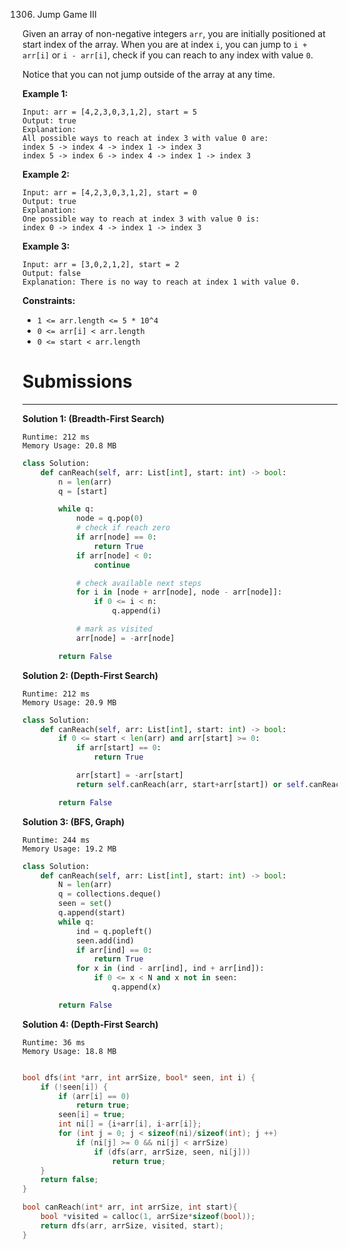 1306. Jump Game III

Given an array of non-negative integers `arr`, you are initially positioned at start index of the array. When you are at index `i`, you can jump to `i + arr[i]` or `i - arr[i]`, check if you can reach to any index with value `0`.

Notice that you can not jump outside of the array at any time.

 

**Example 1:**
```
Input: arr = [4,2,3,0,3,1,2], start = 5
Output: true
Explanation: 
All possible ways to reach at index 3 with value 0 are: 
index 5 -> index 4 -> index 1 -> index 3 
index 5 -> index 6 -> index 4 -> index 1 -> index 3 
```

**Example 2:**
```
Input: arr = [4,2,3,0,3,1,2], start = 0
Output: true 
Explanation: 
One possible way to reach at index 3 with value 0 is: 
index 0 -> index 4 -> index 1 -> index 3
```

**Example 3:**
```
Input: arr = [3,0,2,1,2], start = 2
Output: false
Explanation: There is no way to reach at index 1 with value 0.
```

**Constraints:**

* `1 <= arr.length <= 5 * 10^4`
* `0 <= arr[i] < arr.length`
* `0 <= start < arr.length`

# Submissions
---
**Solution 1: (Breadth-First Search)**
```
Runtime: 212 ms
Memory Usage: 20.8 MB
```
```python
class Solution:
    def canReach(self, arr: List[int], start: int) -> bool:
        n = len(arr)
        q = [start]

        while q:
            node = q.pop(0)
            # check if reach zero
            if arr[node] == 0:
                return True
            if arr[node] < 0:
                continue

            # check available next steps            
            for i in [node + arr[node], node - arr[node]]:
                if 0 <= i < n:
                    q.append(i)

            # mark as visited
            arr[node] = -arr[node]

        return False
```

**Solution 2: (Depth-First Search)**
```
Runtime: 212 ms
Memory Usage: 20.9 MB
```
```python
class Solution:
    def canReach(self, arr: List[int], start: int) -> bool:
        if 0 <= start < len(arr) and arr[start] >= 0:
            if arr[start] == 0:
                return True

            arr[start] = -arr[start]
            return self.canReach(arr, start+arr[start]) or self.canReach(arr, start-arr[start])

        return False
```

**Solution 3: (BFS, Graph)**
```
Runtime: 244 ms
Memory Usage: 19.2 MB
```
```python
class Solution:
    def canReach(self, arr: List[int], start: int) -> bool:
        N = len(arr)
        q = collections.deque()
        seen = set()
        q.append(start)
        while q:
            ind = q.popleft()
            seen.add(ind)
            if arr[ind] == 0:
                return True 
            for x in (ind - arr[ind], ind + arr[ind]):
                if 0 <= x < N and x not in seen:
                    q.append(x)

        return False
```

**Solution 4: (Depth-First Search)**
```
Runtime: 36 ms
Memory Usage: 18.8 MB
```
```c

bool dfs(int *arr, int arrSize, bool* seen, int i) {
    if (!seen[i]) {
        if (arr[i] == 0)
            return true;
        seen[i] = true;
        int ni[] = {i+arr[i], i-arr[i]};
        for (int j = 0; j < sizeof(ni)/sizeof(int); j ++)
            if (ni[j] >= 0 && ni[j] < arrSize)
                if (dfs(arr, arrSize, seen, ni[j]))
                    return true;
    }
    return false;
}

bool canReach(int* arr, int arrSize, int start){
    bool *visited = calloc(1, arrSize*sizeof(bool));
    return dfs(arr, arrSize, visited, start);
}
```
